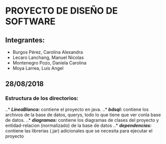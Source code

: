 # PROYECTO DE DISEÑO DE SOFTWARE

## Integrantes:

- Burgos Pérez, Carolina Alexandra
- Lecaro Lanchang, Manuel Nicolas
- Montenegro Pozo, Daniela Carolina
- Moya Larrea, Luis Angel

## 28/08/2018
### Estructura de los directorios:

..* *__LineaBlanca:__* contiene el proyecto en java.
..* *__bdsql:__* contiene los archivos de la base de datos, querys, todo lo que tiene que ver conla base de datos.
..* *__diagramas:__* contiene los diagramas de clases del proyecto y entidad-relacion (normalizado) de la base de datos
..* *__dependencias:__* contiene las librerias (.jar) adicionales que se necesita para ejecutar el proyecto
